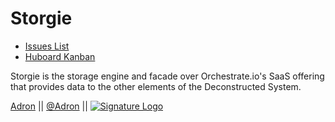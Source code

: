 Storgie
=======

 * [Issues List](https://github.com/Deconstructed/Storgie/issues)
 * [Huboard Kanban](https://huboard.com/Deconstructed/Storgie)

Storgie is the storage engine and facade over Orchestrate.io's SaaS offering that provides data to the other elements of the Deconstructed System.

[Adron](https://github.com/Adron) || [@Adron](http://twitter.com/adron) || [![Signature Logo](http://photos.adron.me/Software/Misc-Images/Logo/i-5zk96td/0/O/AH---Logo-32x32.png)](http://adron.me)
